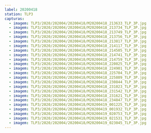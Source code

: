 ```yaml
---
label: 20200418
station: TLP3
capturas:
  - imagem: TLP3/2020/202004/20200418/M20200418_213633_TLP_3P.jpg
  - imagem: TLP3/2020/202004/20200418/M20200418_213734_TLP_3P.jpg
  - imagem: TLP3/2020/202004/20200418/M20200418_213749_TLP_3P.jpg
  - imagem: TLP3/2020/202004/20200418/M20200418_213756_TLP_3P.jpg
  - imagem: TLP3/2020/202004/20200418/M20200418_213817_TLP_3P.jpg
  - imagem: TLP3/2020/202004/20200418/M20200418_214117_TLP_3P.jpg
  - imagem: TLP3/2020/202004/20200418/M20200418_214505_TLP_3P.jpg
  - imagem: TLP3/2020/202004/20200418/M20200418_214741_TLP_3P.jpg
  - imagem: TLP3/2020/202004/20200418/M20200418_214759_TLP_3P.jpg
  - imagem: TLP3/2020/202004/20200418/M20200418_220825_TLP_3P.jpg
  - imagem: TLP3/2020/202004/20200418/M20200418_224901_TLP_3P.jpg
  - imagem: TLP3/2020/202004/20200418/M20200418_225704_TLP_3P.jpg
  - imagem: TLP3/2020/202004/20200418/M20200418_225809_TLP_3P.jpg
  - imagem: TLP3/2020/202004/20200418/M20200418_230844_TLP_3P.jpg
  - imagem: TLP3/2020/202004/20200418/M20200418_231023_TLP_3P.jpg
  - imagem: TLP3/2020/202004/20200418/M20200418_231542_TLP_3P.jpg
  - imagem: TLP3/2020/202004/20200418/M20200418_231621_TLP_3P.jpg
  - imagem: TLP3/2020/202004/20200418/M20200418_234847_TLP_3P.jpg
  - imagem: TLP3/2020/202004/20200418/M20200419_001225_TLP_3P.jpg
  - imagem: TLP3/2020/202004/20200418/M20200419_001932_TLP_3P.jpg
  - imagem: TLP3/2020/202004/20200418/M20200419_020753_TLP_3P.jpg
  - imagem: TLP3/2020/202004/20200418/M20200419_021531_TLP_3P.jpg
  - imagem: TLP3/2020/202004/20200418/M20200419_023045_TLP_3P.jpg
---
```

